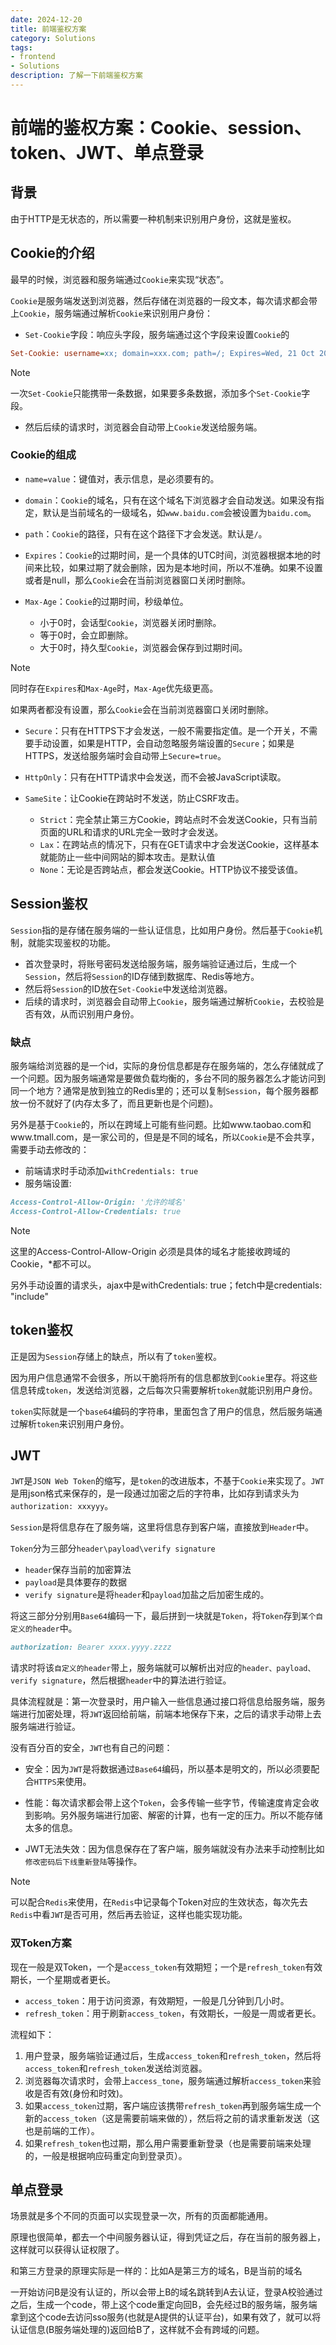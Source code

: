 ```yaml
---
date: 2024-12-20
title: 前端鉴权方案
category: Solutions
tags:
- frontend
- Solutions
description: 了解一下前端鉴权方案
---
```


# 前端的鉴权方案：Cookie、session、token、JWT、单点登录

## 背景

由于HTTP是无状态的，所以需要一种机制来识别用户身份，这就是鉴权。

## Cookie的介绍

最早的时候，浏览器和服务端通过`Cookie`来实现“状态”。

`Cookie`是服务端发送到浏览器，然后存储在浏览器的一段文本，每次请求都会带上`Cookie`，服务端通过解析`Cookie`来识别用户身份：

- `Set-Cookie`字段：响应头字段，服务端通过这个字段来设置`Cookie`的

```ini
Set-Cookie: username=xx; domain=xxx.com; path=/; Expires=Wed, 21 Oct 2015 07:28:00 GMT; Secure; HttpOnly
```
> [!NOTE]
> 一次`Set-Cookie`只能携带一条数据，如果要多条数据，添加多个`Set-Cookie`字段。

- 然后后续的请求时，浏览器会自动带上`Cookie`发送给服务端。

### Cookie的组成

- `name=value`：键值对，表示信息，是必须要有的。

- `domain`：`Cookie`的域名，只有在这个域名下浏览器才会自动发送。如果没有指定，默认是当前域名的一级域名，如`www.baidu.com`会被设置为`baidu.com`。
- `path`：`Cookie`的路径，只有在这个路径下才会发送。默认是`/`。

- `Expires`：`Cookie`的过期时间，是一个具体的UTC时间，浏览器根据本地的时间来比较，如果过期了就会删除，因为是本地时间，所以不准确。如果不设置或者是null，那么`Cookie`会在当前浏览器窗口关闭时删除。
- `Max-Age`：`Cookie`的过期时间，秒级单位。
  - 小于0时，会话型`Cookie`，浏览器关闭时删除。
  - 等于0时，会立即删除。
  - 大于0时，持久型`Cookie`，浏览器会保存到过期时间。

> [!NOTE]
> 同时存在`Expires`和`Max-Age`时，`Max-Age`优先级更高。
>
> 如果两者都没有设置，那么`Cookie`会在当前浏览器窗口关闭时删除。

- `Secure`：只有在HTTPS下才会发送，一般不需要指定值。是一个开关，不需要手动设置，如果是HTTP，会自动忽略服务端设置的`Secure`；如果是HTTPS，发送给服务端时会自动带上`Secure=true`。
- `HttpOnly`：只有在HTTP请求中会发送，而不会被JavaScript读取。

- `SameSite`：让Cookie在跨站时不发送，防止CSRF攻击。
  - `Strict`：完全禁止第三方Cookie，跨站点时不会发送Cookie，只有当前页面的URL和请求的URL完全一致时才会发送。
  - `Lax`：在跨站点的情况下，只有在GET请求中才会发送Cookie，这样基本就能防止一些中间网站的脚本攻击。是默认值
  - `None`：无论是否跨站点，都会发送Cookie。HTTP协议不接受该值。

## Session鉴权

`Session`指的是存储在服务端的一些认证信息，比如用户身份。然后基于`Cookie`机制，就能实现鉴权的功能。

- 首次登录时，将账号密码发送给服务端，服务端验证通过后，生成一个`Session`，然后将`Session`的ID存储到数据库、Redis等地方。
- 然后将`Session`的ID放在`Set-Cookie`中发送给浏览器。
- 后续的请求时，浏览器会自动带上`Cookie`，服务端通过解析`Cookie`，去校验是否有效，从而识别用户身份。

### 缺点

服务端给浏览器的是一个id，实际的身份信息都是存在服务端的，怎么存储就成了一个问题。因为服务端通常是要做负载均衡的，多台不同的服务器怎么才能访问到同一个地方？通常是放到独立的Redis里的；还可以复制`Session`，每个服务器都放一份不就好了(内存太多了，而且更新也是个问题)。

另外是基于`Cookie`的，所以在跨域上可能有些问题。比如www.taobao.com和www.tmall.com，是一家公司的，但是是不同的域名，所以`Cookie`是不会共享，需要手动去修改的：

- 前端请求时手动添加`withCredentials: true`
- 服务端设置:
```markdown
Access-Control-Allow-Origin: '允许的域名'
Access-Control-Allow-Credentials: true
```

> [!NOTE]
> 这里的Access-Control-Allow-Origin 必须是具体的域名才能接收跨域的Cookie，*都不可以。
>
> 另外手动设置的请求头，ajax中是withCredentials: true；fetch中是credentials: "include"

## token鉴权

正是因为`Session`存储上的缺点，所以有了`token`鉴权。

因为用户信息通常不会很多，所以干脆将所有的信息都放到`Cookie`里存。将这些信息转成`token`，发送给浏览器，之后每次只需要解析`token`就能识别用户身份。

`token`实际就是一个`base64`编码的字符串，里面包含了用户的信息，然后服务端通过解析`token`来识别用户身份。

## JWT

`JWT`是`JSON Web Token`的缩写，是`token`的改进版本，不基于`Cookie`来实现了。`JWT`是用json格式来保存的，是一段通过加密之后的字符串，比如存到请求头为`authorization: xxxyyy`。

`Session`是将信息存在了服务端，这里将信息存到客户端，直接放到`Header`中。

`Token`分为三部分`header\payload\verify signature`

- `header`保存当前的加密算法
- `payload`是具体要存的数据
- `verify signature`是将`header`和`payload`加盐之后加密生成的。

将这三部分分别用`Base64`编码一下，最后拼到一块就是`Token`，将`Token`存到`某个自定义的header`中。
```markdown
authorization: Bearer xxxx.yyyy.zzzz
```

请求时将该`自定义的header`带上，服务端就可以解析出对应的`header、payload、verify signature`，然后根据`header`中的算法进行验证。

具体流程就是：第一次登录时，用户输入一些信息通过接口将信息给服务端，服务端进行加密处理，将`JWT`返回给前端，前端本地保存下来，之后的请求手动带上去服务端进行验证。

没有百分百的安全，`JWT`也有自己的问题：

- 安全：因为`JWT`是将数据通过`Base64`编码，所以基本是明文的，所以必须要配合`HTTPS`来使用。

- 性能：每次请求都会带上这个`Token`，会多传输一些字节，传输速度肯定会收到影响。另外服务端进行加密、解密的计算，也有一定的压力。所以不能存储太多的信息。

- JWT无法失效：因为信息保存在了客户端，服务端就没有办法来手动控制比如`修改密码后下线重新登陆`等操作。
> [!NOTE]
> 可以配合`Redis`来使用，在`Redis`中记录每个Token对应的生效状态，每次先去`Redis`中看`JWT`是否可用，然后再去验证，这样也能实现功能。

### 双Token方案

现在一般是双Token，一个是`access_token`有效期短；一个是`refresh_token`有效期长，一个星期或者更长。
- `access_token`：用于访问资源，有效期短，一般是几分钟到几小时。
- `refresh_token`：用于刷新`access_token`，有效期长，一般是一周或者更长。

流程如下：
1. 用户登录，服务端验证通过后，生成`access_token`和`refresh_token`，然后将`access_token`和`refresh_token`发送给浏览器。
2. 浏览器每次请求时，会带上`access_tone`，服务端通过解析`access_token`来验收是否有效(身份和时效)。
3. 如果`access_token`过期，客户端应该携带`refresh_token`再到服务端生成一个新的`access_token`（这是需要前端来做的），然后将之前的请求重新发送（这也是前端的工作）。
4. 如果`refresh_token`也过期，那么用户需要重新登录（也是需要前端来处理的，一般是根据响应码重定向到登录页）。

## 单点登录

场景就是多个不同的页面可以实现登录一次，所有的页面都能通用。

原理也很简单，都去一个中间服务器认证，得到凭证之后，存在当前的服务器上，这样就可以获得认证权限了。

和第三方登录的原理实际是一样的：比如A是第三方的域名，B是当前的域名

一开始访问B是没有认证的，所以会带上B的域名跳转到A去认证，登录A校验通过之后，生成一个code，带上这个code重定向回B，会先经过B的服务端，服务端拿到这个code去访问sso服务(也就是A提供的认证平台)，如果有效了，就可以将认证信息(B服务端处理的)返回给B了，这样就不会有跨域的问题。
